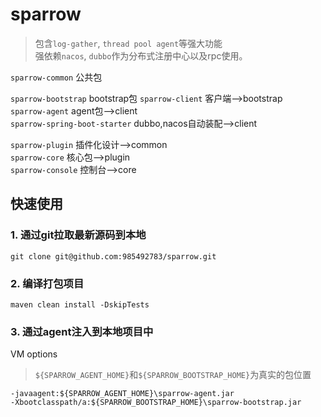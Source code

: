# sparrow

> 包含`log-gather`, `thread pool agent`等强大功能  
强依赖`nacos`, `dubbo`作为分布式注册中心以及rpc使用。

`sparrow-common` 公共包

`sparrow-bootstrap` bootstrap包 
`sparrow-client` 客户端-->bootstrap  
`sparrow-agent` agent包-->client  
`sparrow-spring-boot-starter` dubbo,nacos自动装配-->client

`sparrow-plugin` 插件化设计-->common  
`sparrow-core` 核心包-->plugin  
`sparrow-console` 控制台-->core  


## 快速使用

### 1. 通过git拉取最新源码到本地

```shell
git clone git@github.com:985492783/sparrow.git
```

### 2. 编译打包项目

```shell
maven clean install -DskipTests
```

### 3. 通过agent注入到本地项目中

VM options
>`${SPARROW_AGENT_HOME}`和`${SPARROW_BOOTSTRAP_HOME}`为真实的包位置
```text
-javaagent:${SPARROW_AGENT_HOME}\sparrow-agent.jar
-Xbootclasspath/a:${SPARROW_BOOTSTRAP_HOME}\sparrow-bootstrap.jar
```
